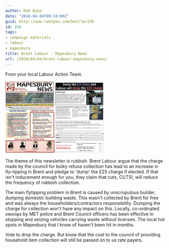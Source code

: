 ```yaml
---
author: Rob Dyke
date: "2010-04-04T09:34:00Z"
guid: http://www.robdyke.com/bec/?p=156
id: 156
tags:
- campaign materials
- labour
- mapesbury
title: Brent Labour - Mapesbury News
url: /2010/04/04/brent-labour-mapesbury-news/
---
```

From your local Labour Action Team.

[<img width="156" height="225" alt="Labour Action Team Mapesbury News" id="image155" src="/pubfiles/2010/04/LAT%20Mapesbury%204th%20apr%200001.jpeg" />](/pubfiles/2010/04/LAT%20Mapesbury%204th%20apr%200001.jpeg "Labour Action Team Mapesbury News")[<img width="156 height=" alt="Labour Action Team Mapesbury News (rear)" id="image158" src="/pubfiles/2010/04/LAT%20Mapesbury%204th%20apr%200002.jpeg" />](/pubfiles/2010/04/LAT%20Mapesbury%204th%20apr%200002.jpeg "Labour Action Team Mapesbury News (rear)")
  
The theme of this newsletter is rubbish. Brent Labour argue that the charge made by the council for bulky refuse collection has lead to an increase in fly-tipping in Brent and pledge to 'dump' the £25 charge if elected. If that isn't inducement enough for you, they claim that cuts, CUTS!, will reduce the frequency of rubbish collection.

The main flytipping problem in Brent is caused by unscrupulous builder, dumping domestic building waste. This wasn't collected by Brent for free and was always the householders/contractors responsibility. Dumping the charge for collection won't have any impact on this. Locally, co-ordinated swoops by MET police and Brent Council officers has been effective in stopping and seizing vehicles carrying waste without licenses. The local hot spots in Mapesbury that I know of haven't been hit in months.

Vote to drop the charge. But know that the cost to the council of providing household item collection will still be passed on to us rate payers.